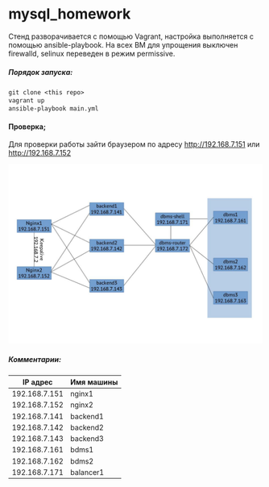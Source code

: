 # mysql_homework

Стенд разворачивается с помощью Vagrant, настройка выполняется с помощью ansible-playbook.
На всех ВМ для упрощения выключен firewalld, selinux переведен в режим permissive.

##### Порядок запуска:
```
git clone <this repo>
vagrant up
ansible-playbook main.yml
```
#### Проверка;
Для проверки работы зайти браузером по адресу http://192.168.7.151 или  http://192.168.7.152

![alt text](https://github.com/KotUchoniy/mysql_homework/blob/main/MySQL.jpg?raw=true)


##### Комментарии:

| IP адрес | Имя машины |
|-----|--------------------|
| 192.168.7.151 | nginx1 |
| 192.168.7.152 | nginx2 |
| 192.168.7.141 | backend1 |
| 192.168.7.142 | backend2 |
| 192.168.7.143 | backend3 |
| 192.168.7.161 | bdms1 |
| 192.168.7.162 | bdms2 |
| 192.168.7.171 | balancer1 |
